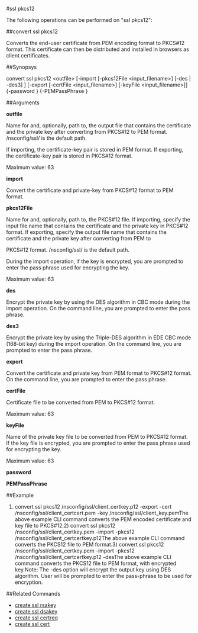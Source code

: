 #ssl pkcs12

The following operations can be performed on "ssl pkcs12":


##convert ssl pkcs12

Converts the end-user certificate from PEM encoding format to PKCS#12 format. This certificate can then be distributed and installed in browsers as client certificates.


##Synopsys

convert ssl pkcs12 &lt;outfile> [-import  [-pkcs12File &lt;input_filename>]  [-des | -des3] ] [-export  [-certFile &lt;input_filename>]  [-keyFile &lt;input_filename>]] {-password } {-PEMPassPhrase }


##Arguments

<b>outfile</b>
Name for and, optionally, path to, the output file that contains the certificate and the private key after converting from PKCS#12 to PEM format. /nsconfig/ssl/ is the default path.
If importing, the certificate-key pair is stored in PEM format. If exporting, the certificate-key pair is stored in PKCS#12 format.
Maximum value: 63

<b>import</b>
Convert the certificate and private-key from PKCS#12 format to PEM format.

<b>pkcs12File</b>
Name for and, optionally, path to, the PKCS#12 file. If importing, specify the input file name that contains the certificate and the private key in PKCS#12 format. If exporting, specify the output file name that contains the certificate and the private key after converting from PEM to
PKCS#12 format. /nsconfig/ssl/ is the default path.
During the import operation, if the key is encrypted, you are prompted to enter the pass phrase used for encrypting the key.
Maximum value: 63

<b>des</b>
Encrypt the private key by using the DES algorithm in CBC mode during the import operation. On the command line, you are prompted to enter the pass phrase.

<b>des3</b>
Encrypt the private key by using the Triple-DES algorithm in EDE CBC mode (168-bit key) during the import operation. On the command line, you are prompted to enter the pass phrase.

<b>export</b>
Convert the certificate and private key from PEM format to PKCS#12 format. On the command line, you are prompted to enter the pass phrase.

<b>certFile</b>
Certificate file to be converted from PEM to PKCS#12 format.
Maximum value: 63

<b>keyFile</b>
Name of the private key file to be converted from PEM to PKCS#12 format. If the key file is encrypted, you are prompted to enter the pass phrase used for encrypting the key.
Maximum value: 63

<b>password</b>

<b>PEMPassPhrase</b>



##Example

1)	convert  ssl pkcs12   /nsconfig/ssl/client_certkey.p12 -export -cert /nsconfig/ssl/client_certcert.pem  -key /nsconfig/ssl/client_key.pemThe above example CLI command converts the PEM encoded certificate and key file to PKCS#12.2)	convert ssl  pkcs12 /nsconfig/ssl/client_certkey.pem -import -pkcs12 /nsconfig/ssl/client_certcertkey.p12The above example CLI command converts the PKCS12 file to PEM format.3)	convert ssl  pkcs12   /nsconfig/ssl/client_certkey.pem -import -pkcs12 /nsconfig/ssl/client_certcertkey.p12  -desThe above example CLI command converts the PKCS12 file to PEM format, with encrypted key.Note:	The -des option will encrypt the output key using DES algorithm. User will be prompted to enter the pass-phrase to be used for encryption.

##Related Commands

<ul><li><a href="../../../te-ssl-r/te-ssl-r">create ssl rsakey</a></li><li><a href="../../../te-ssl-d/te-ssl-d">create ssl dsakey</a></li><li><a href="../../../ate-ssl-ce/ate-ssl-ce">create ssl certreq</a></li><li><a href="../../../-ssl/-ssl">create ssl cert</a></li></ul>



